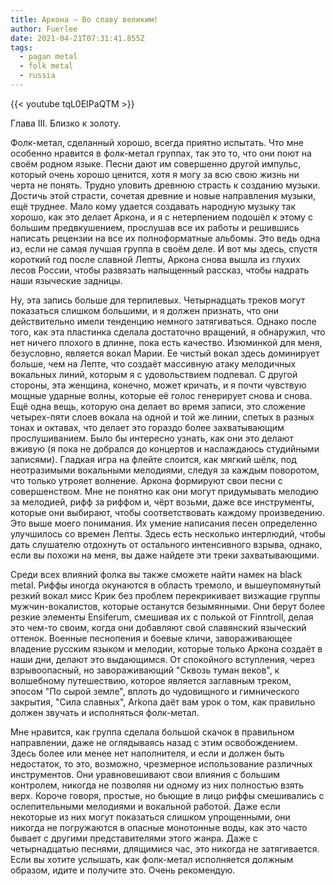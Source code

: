 ```yaml
---
title: Аркона — Во славу великим!
author: Fuerlee
date: 2021-04-21T07:31:41.855Z
tags:
  - pagan metal
  - folk metal
  - russia
---
```

{{< youtube tqL0EIPaQTM >}}

Глава III. Близко к золоту.



Фолк-метал, сделанный хорошо, всегда приятно испытать. Что мне особенно нравится в фолк-метал группах, так это то, что они поют на своём родном языке. Песни дают им совершенно другой импульс, который очень хорошо ценится, хотя я могу за всю свою жизнь ни черта не понять. Трудно уловить древнюю страсть к созданию музыки. Достичь этой страсти, сочетая древние и новые направления музыки, ещё труднее. Мало кому удается создавать народную музыку так хорошо, как это делает Аркона, и я с нетерпением подошёл к этому с большим предвкушением, прослушав все их работы и решившись написать рецензии на все их полноформатные альбомы. Это ведь одна из, если не самая лучшая группа в своём деле. И вот мы здесь, спустя короткий год после славной Лепты, Аркона снова вышла из глухих лесов России, чтобы развязать напыщенный рассказ, чтобы надрать наши языческие задницы.



Ну, эта запись больше для терпилевых. Четырнадцать треков могут показаться слишком большими, и я должен признать, что они действительно имели тенденцию немного затягиваться. Однако после того, как эта пластинка сделала достаточно вращений, я обнаружил, что нет ничего плохого в длинне, пока есть качество. Изюминкой для меня, безусловно, является вокал Марии. Ее чистый вокал здесь доминирует больше, чем на Лепте, что создаёт массивную атаку мелодичных вокальных линий, которым я с удовольствием подпевал. С другой стороны, эта женщина, конечно, может кричать, и я почти чувствую мощные ударные волны, которые её голос генерирует снова и снова. Ещё одна вещь, которую она делает во время записи, это сложение четырех-пяти слоев вокала на одной и той же линии, спетых в разных тонах и октавах, что делает это гораздо более захватывающим прослушиванием. Было бы интересно узнать, как они это делают вживую (я пока не добрался до концертов и наслаждаюсь студийными записями). Гладкая игра на флейте слоится, как мягкий шёлк, под неотразимыми вокальными мелодиями, следуя за каждым поворотом, что только утрояет волнение. Аркона формируют свои песни с совершенством. Мне не понятно как они могут придумывать мелодию за мелодией, рифф за риффом и, чёрт возьми, даже все инструменты, которые они выбирают, чтобы соответствовать каждому произведению. Это выше моего понимания. Их умение написания песен определенно улучшилось со времен Лепты. Здесь есть несколько интерлюдий, чтобы дать слушателю отдохнуть от остального интенсивного взрыва, однако, если вы похожи на меня, вы даже найдете эти треки захватывающими.



Среди всех влияний фолка вы также сможете найти намек на black metal. Риффы иногда окунаются в область тремоло, и вышеупомянутый резкий вокал мисс Крик без проблем перекрикивает визжащие группы мужчин-вокалистов, которые останутся безымянными. Они берут более резкие элементы Ensiferum, смешивая их с полькой от Finntroll, делая это чем-то своим, когда они добавляют свой славянский языческий оттенок. Военные песнопения и боевые кличи, завораживающее владение русским языком и мелодии, которые только Аркона создаёт в наши дни, делают это выдающимся. От спокойного вступления, через взрывоопасный, но завораживающий "Сквозь туман веков", к волшебному путешествию, которое является заглавным треком, эпосом "По сырой земле", вплоть до чудовищного и гимнического закрытия, "Сила славных", Arkona даёт вам урок о том, как правильно должен звучать и исполняться фолк-метал.



Мне нравится, как группа сделала большой скачок в правильном направлении, даже не оглядываясь назад с этим освобождением. Здесь более или менее нет наполнителя, и если и должен быть недостаток, то это, возможно, чрезмерное использование различных инструментов. Они уравновешивают свои влияния с большим контролем, никогда не позволяя ни одному из них полностью взять верх. Короче говоря, простые, но бьющие в лицо риффы смешивались с ослепительными мелодиями и вокальной работой. Даже если некоторые из них могут показаться слишком упрощенными, они никогда не погружаются в опасные монотонные воды, как это часто бывает с другими представителями этого жанра. Даже с четырнадцатью песнями, длящимися час, это никогда не затягивается. Если вы хотите услышать, как фолк-метал исполняется должным образом, идите и получите это. Очень рекомендую.